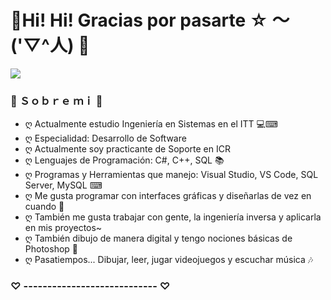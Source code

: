 # 🌸Hi! Hi! Gracias por pasarte  ☆ ～('▽^人) 🌸

![](https://i.imgur.com/9rHqiB3.png)

### 💮 Ｓｏｂｒｅ  ｍｉ 💮
- ღ Actualmente estudio Ingeniería en Sistemas en el ITT 💻⌨
- ღ Especialidad: Desarrollo de Software
- ღ Actualmente soy practicante de Soporte en ICR
- ღ Lenguajes de Programación: C#, C++, SQL 📚
- ღ Programas y Herramientas que manejo: Visual Studio, VS Code, SQL Server, MySQL ⌨
- ღ Me gusta programar con interfaces gráficas y diseñarlas de vez en cuando 🎨
- ღ También me gusta trabajar con gente, la ingeniería inversa y aplicarla en mis proyectos~
- ღ También dibujo de manera digital y tengo nociones básicas de Photoshop 📝
- ღ Pasatiempos... Dibujar, leer, jugar videojuegos y escuchar música 🎶

### ♡ ---------------------------- ♡
